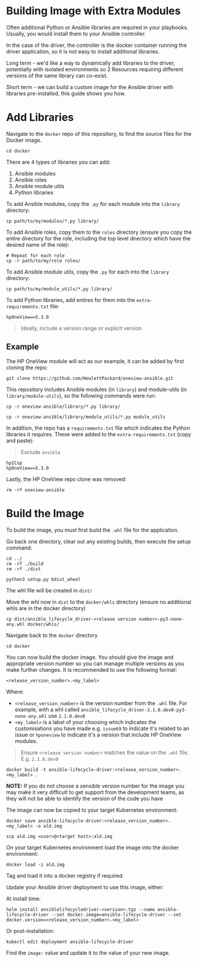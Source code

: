 # Building Image with Extra Modules

Often additional Python or Ansible libraries are required in your playbooks. Usually, you would install them to your Ansible controller. 

In the case of the driver, the controller is the docker container running the driver application, so it is not easy to install additional libraries.

Long term - we'd like a way to dynamically add libraries to the driver, potentially with isolated environments so 2 Resources requiring different versions of the same library can co-exist.

Short term - we can build a custom image for the Ansible driver with libraries pre-installed, this guide shows you how.

# Add Libraries

Navigate to the `docker` repo of this repository, to find the source files for the Docker image. 

```
cd docker
```

There are 4 types of libraries you can add:

1. Ansible modules
2. Ansible roles
3. Ansible module utils
4. Python libraries

To add Ansible modules, copy the `.py` for each module into the `library` directory:

```
cp path/to/my/modules/*.py library/
```

To add Ansible roles, copy them to the `roles` directory (ensure you copy the entire directory for the role, including the top level directory which have the desired name of the role): 

```
# Repeat for each role
cp -r path/to/my/role roles/
```

To add Ansible module utils, copy the `.py` for each into the `library` directory:

```
cp path/to/my/module_utils/*.py library/
```

To add Python libraries, add entires for them into the `extra-requirements.txt` file:

```
hpOneView==5.3.0
```

> Ideally, include a version range or explicit version

## Example

The HP OneView module will act as our example, it can be added by first cloning the repo:

```
git clone https://github.com/HewlettPackard/oneview-ansible.git
```

This repository includes Ansible modules (in `library`) and module-utils (in `library/module-utils`), so the following commands were run:

```
cp -r oneview-ansible/library/*.py library/

cp -r oneview-ansible/library/module_utils/*.py module_utils
```

In addition, the repo has a `requirements.txt` file which indicates the Python libraries it requires. These were added to the `extra-requirements.txt` (copy and paste):

> Exclude `ansible`

```
hpICsp
hpOneView==5.3.0
```

Lastly, the HP OneView repo clone was removed:

```
rm -rf oneview-ansible
```

# Build the Image

To build the image, you must first build the `.whl` file for the application. 

Go back one directory, clear out any existing builds, then execute the setup command: 

```
cd ../
rm -rf ./build
rm -rf ./dist

python3 setup.py bdist_wheel
```

The whl file will be created in `dist/`

Move the whl now in `dist` to the `docker/whls` directory (ensure no additional whls are in the docker directory)

```
cp dist/ansible_lifecycle_driver-<release version number>-py3-none-any.whl docker/whls/
```

Navigate back to the `docker` directory

```
cd docker
```

You can now build the docker image. You should give the image and appropriate version number so you can manage multiple versions as you make further changes. It is recommended to use the following format:

`<release_version_number>.<my_label>`

Where:

- `<release_version_number>` is the version number from the `.whl` file. For example, with a whl called `ansible_lifecycle_driver-2.1.0.dev0-py3-none-any.whl` use `2.1.0.dev0`
- `<my_label>` is a label of your choosing which indicates the customisations you have made e.g. `issue69` to indicate it's related to an issue or `hponeview` to indicate it's a version that include HP OneView modules.

> Ensure `<release version number>` matches the value on the `.whl` file. E.g. `2.1.0.dev0`

```
docker build -t ansible-lifecycle-driver:<release_version_number>.<my_label> .
```

**NOTE:** If you do not choose a sensible version number for the image you may make it very difficult to get support from the development teams, as they will not be able to identify the version of the code you have

The image can now be copied to your target Kubernetes environment:

```
docker save ansible-lifecycle-driver:<release_version_number>.<my_label> -o ald.img

scp ald.img <user>@<target host>:ald.img 
```

On your target Kubernetes environment load the image into the docker environment:

```
docker load -i ald.img
```

Tag and load it into a docker registry if required.

Update your Ansible driver deployment to use this image, either:

At install time:

```
helm install ansiblelifecycledriver-<version>.tgz --name ansible-lifecycle-driver --set docker.image=ansible-lifecycle-driver --set docker.version=<release_version_number>.<my_label>
```

Or post-installation:

```
kubectl edit deployment ansible-lifecycle-driver
```

Find the `image:` value and update it to the value of your new image.
